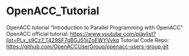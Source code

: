 # OpenACC_Tutorial
OpenACC tutorial "Introduction to Parallel Programming with OpenACC"
OpenACC official tutorial: https://www.youtube.com/playlist?list=PLx_s9Cz7_T429SF7gBGJ51iiZoEWYVvkq
Tutorial Code Repo: https://github.com/OpenACCUserGroup/openacc-users-group.git
